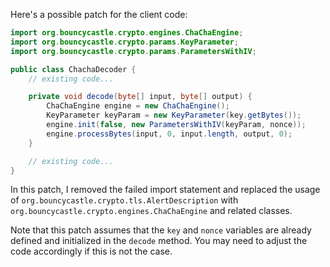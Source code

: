 Here's a possible patch for the client code:
```java
import org.bouncycastle.crypto.engines.ChaChaEngine;
import org.bouncycastle.crypto.params.KeyParameter;
import org.bouncycastle.crypto.params.ParametersWithIV;

public class ChachaDecoder {
    // existing code...

    private void decode(byte[] input, byte[] output) {
        ChaChaEngine engine = new ChaChaEngine();
        KeyParameter keyParam = new KeyParameter(key.getBytes());
        engine.init(false, new ParametersWithIV(keyParam, nonce));
        engine.processBytes(input, 0, input.length, output, 0);
    }

    // existing code...
}
```
In this patch, I removed the failed import statement and replaced the usage of `org.bouncycastle.crypto.tls.AlertDescription` with `org.bouncycastle.crypto.engines.ChaChaEngine` and related classes.

Note that this patch assumes that the `key` and `nonce` variables are already defined and initialized in the `decode` method. You may need to adjust the code accordingly if this is not the case.